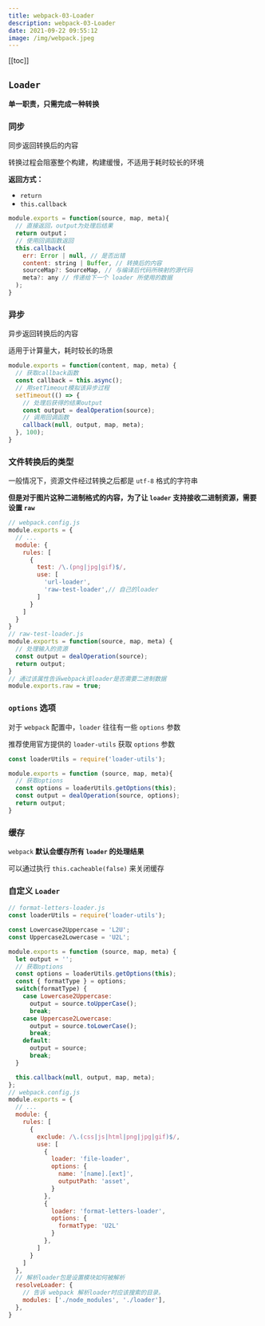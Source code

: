 ```yaml
---
title: webpack-03-Loader
description: webpack-03-Loader
date: 2021-09-22 09:55:12
image: /img/webpack.jpeg
---
```


[[toc]]

## `Loader`

**单一职责，只需完成一种转换**

### 同步

同步返回转换后的内容

转换过程会阻塞整个构建，构建缓慢，不适用于耗时较长的环境

**返回方式：**
  - `return`
  - `this.callback`

```js
module.exports = function(source, map, meta){
  // 直接返回，output为处理后结果
  return output；
  // 使用回调函数返回
  this.callback(
    err: Error | null, // 是否出错
    content: string | Buffer, // 转换后的内容
    sourceMap?: SourceMap, // 与编译后代码所映射的源代码
    meta?: any // 传递给下一个 loader 所使用的数据
  );
}
```

### 异步

异步返回转换后的内容

适用于计算量大，耗时较长的场景

```js
module.exports = function(content, map, meta) {
  // 获取callback函数
  const callback = this.async();
  // 用setTimeout模拟该异步过程
  setTimeout(() => {
    // 处理后获得的结果output
    const output = dealOperation(source);
    // 调用回调函数
    callback(null, output, map, meta);
  }, 100);
}
```

### 文件转换后的类型

一般情况下，资源文件经过转换之后都是 `utf-8` 格式的字符串

**但是对于图片这种二进制格式的内容，为了让 `loader` 支持接收二进制资源，需要设置 `raw`**

```js
// webpack.config.js
module.exports = {
  // ...
  module: {
    rules: [
      {
        test: /\.(png|jpg|gif)$/,
        use: [
          'url-loader',
          'raw-test-loader',// 自己的loader
        ]
      }
    ]
  }
}
// raw-test-loader.js
module.exports = function(source, map, meta) {
  // 处理输入的资源
  const output = dealOperation(source);
  return output;
}
// 通过该属性告诉webpack该loader是否需要二进制数据
module.exports.raw = true;
```

### `options` 选项

对于 `webpack` 配置中，`loader` 往往有一些 `options` 参数

推荐使用官方提供的 `loader-utils` 获取 `options` 参数

```js
const loaderUtils = require('loader-utils');

module.exports = function (source, map, meta){
  // 获取options
  const options = loaderUtils.getOptions(this);
  const output = dealOperation(source, options); 
  return output;
}
```

### 缓存

`webpack` **默认会缓存所有 `loader` 的处理结果**

可以通过执行 `this.cacheable(false)` 来关闭缓存

### 自定义 `Loader`

```js
// format-letters-loader.js
const loaderUtils = require('loader-utils');

const Lowercase2Uppercase = 'L2U';
const Uppercase2Lowercase = 'U2L';

module.exports = function (source, map, meta) {
  let output = '';
  // 获取options
  const options = loaderUtils.getOptions(this);
  const { formatType } = options;
  switch(formatType) {
    case Lowercase2Uppercase: 
      output = source.toUpperCase();
      break;
    case Uppercase2Lowercase: 
      output = source.toLowerCase();
      break;
    default: 
      output = source;
      break;
  }

  this.callback(null, output, map, meta);
};
// webpack.config.js
module.exports = {
  // ...
  module: {
    rules: [
      {
        exclude: /\.(css|js|html|png|jpg|gif)$/,
        use: [
          {
            loader: 'file-loader',
            options: {
              name: '[name].[ext]',
              outputPath: 'asset',
            }
          },
          {
            loader: 'format-letters-loader',
            options: {
              formatType: 'U2L'
            }
          },
        ]
      }
    ]
  },
  // 解析loader包是设置模块如何被解析
  resolveLoader: {
    // 告诉 webpack 解析loader时应该搜索的目录。
    modules: ['./node_modules', './loader'],
  },
}
```